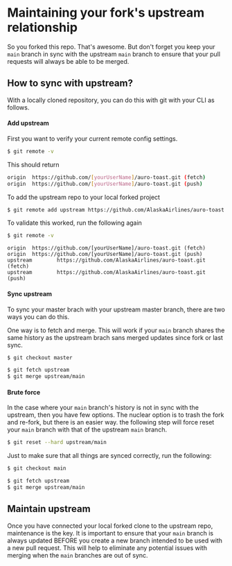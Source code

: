 # Maintaining your fork's upstream relationship

So you forked this repo. That's awesome. But don't forget you keep your `main` branch in sync with the upstream `main` branch to ensure that your pull requests will always be able to be merged.

## How to sync with upstream?

With a locally cloned repository, you can do this with git with your CLI as follows.

#### Add upstream

First you want to verify your current remote config settings.

```bash
$ git remote -v
```

This should return

```bash
origin  https://github.com/[yourUserName]/auro-toast.git (fetch)
origin  https://github.com/[yourUserName]/auro-toast.git (push)
```

To add the upstream repo to your local forked project

```bash
$ git remote add upstream https://github.com/AlaskaAirlines/auro-toast.git
```

To validate this worked, run the following again

```bash
$ git remote -v
```

```
origin  https://github.com/[yourUserName]/auro-toast.git (fetch)
origin  https://github.com/[yourUserName]/auro-toast.git (push)
upstream        https://github.com/AlaskaAirlines/auro-toast.git (fetch)
upstream        https://github.com/AlaskaAirlines/auro-toast.git (push)
```

#### Sync upstream

To sync your master brach with your upstream master branch, there are two ways you can do this.

One way is to fetch and merge. This will work if your `main` branch shares the same history as the upstream brach sans merged updates since fork or last sync.

```bash
$ git checkout master

$ git fetch upstream
$ git merge upstream/main
```

#### Brute force

In the case where your `main` branch's history is not in sync with the upstream, then you have few options. The nuclear option is to trash the fork and re-fork, but there is an easier way. the following step will force reset your `main` branch with that of the upstream `main` branch.

```bash
$ git reset --hard upstream/main
```

Just to make sure that all things are synced correctly, run the following:

```bash
$ git checkout main

$ git fetch upstream
$ git merge upstream/main
```

## Maintain upstream

Once you have connected your local forked clone to the upstream repo, maintenance is the key. It is important to ensure that your `main` branch is always updated BEFORE you create a new branch intended to be used with a new pull request. This will help to eliminate any potential issues with merging when the `main` branches are out of sync.
